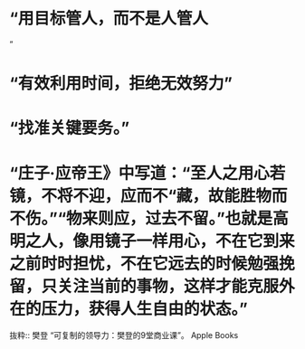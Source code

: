 # “用目标管人，而不是人管人

”

# “有效利用时间，拒绝无效努力”

# “找准关键要务。”

# “庄子·应帝王》中写道：“至人之用心若镜，不将不迎，应而不“藏，故能胜物而不伤。”“物来则应，过去不留。”也就是高明之人，像用镜子一样用心，不在它到来之前时时担忧，不在它远去的时候勉强挽留，只关注当前的事物，这样才能克服外在的压力，获得人生自由的状态。”

抜粋:: 樊登  “可复制的领导力：樊登的9堂商业课”。 Apple Books  
